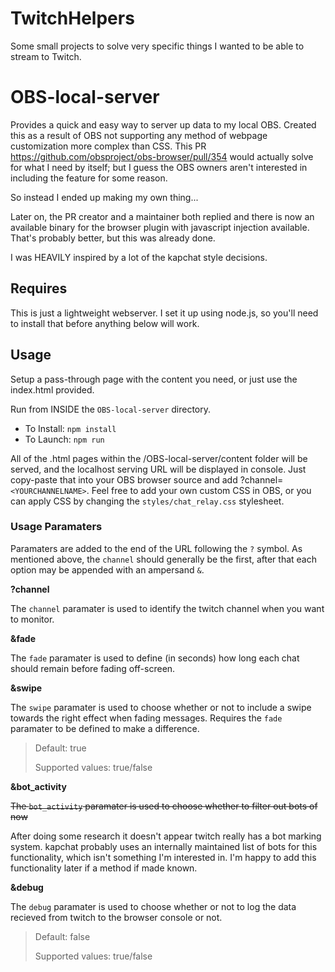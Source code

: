 # TwitchHelpers

Some small projects to solve very specific things I wanted to be able to stream to Twitch.

# OBS-local-server

Provides a quick and easy way to server up data to my local OBS. Created this as a result of OBS not supporting any method of webpage customization more complex than CSS. This PR https://github.com/obsproject/obs-browser/pull/354 would actually solve for what I need by itself; but I guess the OBS owners aren't interested in including the feature for some reason.

So instead I ended up making my own thing... 

Later on, the PR creator and a maintainer both replied and there is now an available binary for the browser plugin with javascript injection available. That's probably better, but this was already done.

I was HEAVILY inspired by a lot of the kapchat style decisions.

## Requires

This is just a lightweight webserver. I set it up using node.js, so you'll need to install that before anything below will work.

## Usage

Setup a pass-through page with the content you need, or just use the index.html provided.

Run from INSIDE the `OBS-local-server` directory.
- To Install: `npm install`
- To Launch: `npm run`

All of the .html pages within the /OBS-local-server/content folder will be served, and the localhost serving URL will be displayed in console. Just copy-paste that into your OBS browser source and add ?channel=`<YOURCHANNELNAME>`. Feel free to add your own custom CSS in OBS, or you can apply CSS by changing the `styles/chat_relay.css` stylesheet.

### Usage Paramaters
    
Paramaters are added to the end of the URL following the `?` symbol. As mentioned above, the `channel` should generally be the first, after that each option may be appended with an ampersand `&`.

__?channel__
   
The `channel` paramater is used to identify the twitch channel when you want to monitor.

__&fade__

The `fade` paramater is used to define (in seconds) how long each chat should remain before fading off-screen.

__&swipe__

The `swipe` paramater is used to choose whether or not to include a swipe towards the right effect when fading messages. Requires the `fade` paramater to be defined to make a difference.

> Default: true
>
> Supported values: true/false

__&bot_activity__

~~The `bot_activity` paramater is used to choose whether to filter out bots of now~~

After doing some research it doesn't appear twitch really has a bot marking system. kapchat probably uses an internally maintained list of bots for this functionality, which isn't something I'm interested in. I'm happy to add this functionality later if a method if made known.

__&debug__

The `debug` paramater is used to choose whether or not to log the data recieved from twitch to the browser console or not. 

> Default: false
>
> Supported values: true/false